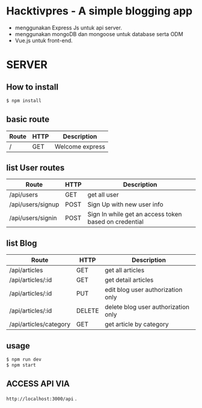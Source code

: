 # Hacktivpres - A simple blogging app
 * menggunakan Express Js untuk api server.
 * menggunakan mongoDB dan mongoose untuk database serta ODM
 * Vue.js untuk front-end.

 # SERVER 
 ## How to install
 ``` sh
 $ npm install
 ```

 ## basic route
|  Route |  HTTP  | Description |
| -------| ------ | --------- |
| / | GET | Welcome express |

## list User routes
| Route | HTTP | Description |
| ------| ----- | ---------- |
| /api/users| GET | get all user |
| /api/users/signup | POST | Sign Up with new user info |
| /api/users/signin | POST | Sign In while get an access token based on credential  |


## list Blog
| Route | HTTP | Description |
| ------ | ----- | --------- |
| /api/articles | GET | get all articles |
| /api/articles/:id | GET | get detail articles |
| /api/articles/:id | PUT | edit blog user authorization only |
| /api/articles/:id | DELETE | delete blog user authorization only |
| /api/articles/category | GET | get article by category |

## usage 
``` sh
$ npm run dev
$ npm start
```
## ACCESS API VIA
`http://localhost:3000/api` .